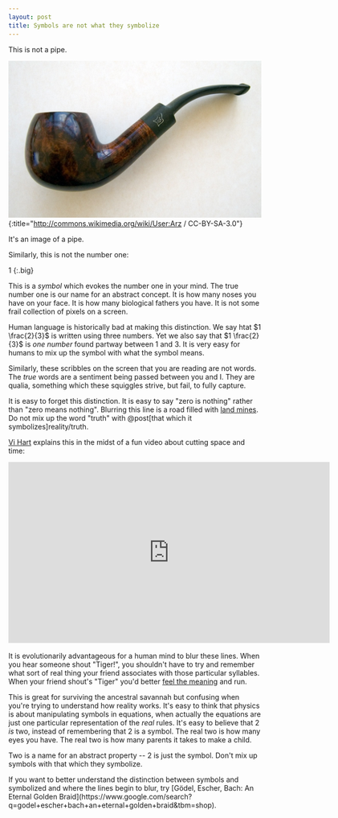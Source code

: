 ```yaml
---
layout: post
title: Symbols are not what they symbolize
---
```


This is not a pipe.

![Not a pipe](/images/pipe.jpg){:title="http://commons.wikimedia.org/wiki/User:Arz / CC-BY-SA-3.0"}

It's an image of a pipe.

Similarly, this is not the number one:

$1$
{:.big}

This is a *symbol* which evokes the number one in your mind. The true number one is our name for an abstract concept. It is how many noses you have on your face. It is how many biological fathers you have. It is not some frail collection of pixels on a screen.

Human language is historically bad at making this distinction. We say htat $1 \frac{2}{3}$ is written using three numbers. Yet we also say that $1 \frac{2}{3}$ is *one number* found partway between $1$ and $3$. It is very easy for humans to mix up the symbol with what the symbol means.

Similarly, these scribbles on the screen that you are reading are not words. The *true* words are a sentiment being passed between you and I. They are qualia, something which these squiggles strive, but fail, to fully capture.

It is easy to forget this distinction. It is easy to say "zero is nothing" rather than "zero means nothing". Blurring this line is a road filled with [land mines](http://en.wikipedia.org/wiki/Trivialism). Do not mix up the word "truth" with @post[that which it symbolizes]reality/truth.

[Vi Hart](http://vihart.com/) explains this in the midst of a fun video about cutting space and time:

<iframe width="640" height="360" src="http://youtube.googleapis.com/v/WkmPDOq2WfA?start=19&end=67&version=3&autoplay=0" frameborder="0" allowfullscreen></iframe>

It is evolutionarily advantageous for a human mind to blur these lines. When you hear someone shout "Tiger!", you shouldn't have to try and remember what sort of real thing your friend associates with those particular syllables. When your friend shout's "Tiger" you'd better [feel the meaning](http://lesswrong.com/lw/nq/feel_the_meaning/) and run.

This is great for surviving the ancestral savannah but confusing when you're trying to understand how reality works. It's easy to think that physics is about manipulating symbols in equations, when actually the equations are just one particular representation of the *real* rules. It's easy to believe that $2$ *is* two, instead of remembering that $2$ is a symbol. The real two is how many eyes you have. The real two is how many parents it takes to make a child.

Two is a name for an abstract property -- $2$ is just the symbol. Don't mix up symbols with that which they symbolize.

<aside class="info" markdown="block">
If you want to better understand the distinction between symbols and symbolized and where the lines begin to blur, try [Gödel, Escher, Bach: An Eternal Golden Braid](https://www.google.com/search?q=godel+escher+bach+an+eternal+golden+braid&tbm=shop).
</aside>
